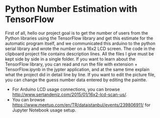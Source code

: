 # Python Number Estimation with TensorFlow

First of all, hello our project goal is to get the number of users from the Python libraries using the TensorFlow library and get this estimate for the automatic program itself, and we communicated this arduino to the python serial library and wrote the number on a 16x2 LCD screen.
The code in the clipboard project file contains description lines.
All the files I give must be kept side by side in a single folder.
If you want to learn about the TensorFlow library, you can read and run the file with extension + TensorFlow.ipynb in the jypter application, and at the same time explain what the project did in detail line by line.
If you want to edit the picture file, you can change the guess number data entered by editing the paintte.
+ For Arduino LCD usage connections, you can browse http://www.sertandeniz.com/2015/01/16x2-lcd-scan-us/.
+ You can browse https://www.meetup.com/en/TR/dataistanbul/events/239806911/ for Jupyter Notebook usage setup.
